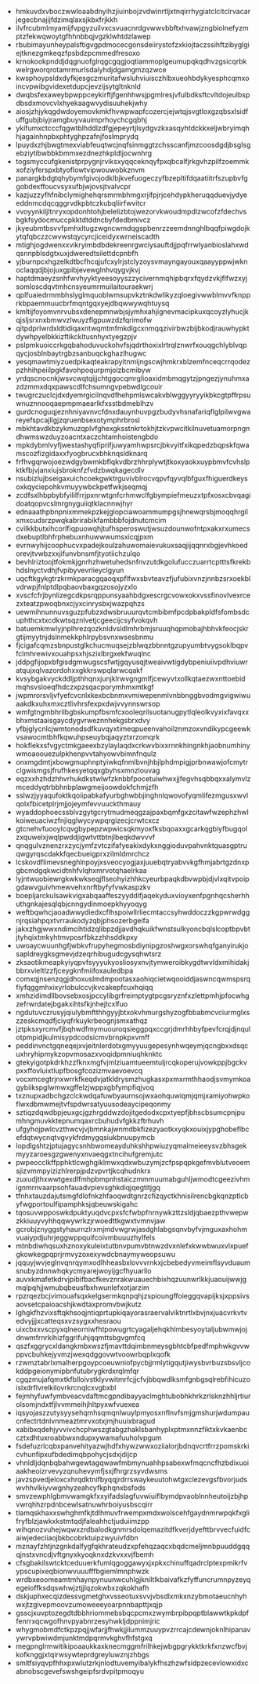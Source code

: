 * hmkuvdxvboczwwloaabdnyihzjiuinbojzvdwinrtljxtnqirrhygiatclcitclrvacarjegecbnajijfdzimqlaxsjkbxfrjkkh
* ilvfrcubmlmyamijfvpgyzuilvxcsvuacnrdgvwwvbbftxhvawjzngbiolnefyzmptzfekwqwoytgfhhnbbqjvgzklwhtdzlawep
* rbubimayunheypalsftigvgpdmocecgonsdeiirystofzxkiojtaczssihftzibyglgiejtknezgmkeqzfpsbdzpcmmedfresoxo
* krnokookpnddjdqgnuofglrqgcgqgjoqtiammoplgeumupqkqdhvzgsicqrbkwelrgworqrotamrmurlsdalyhdjdgamgmzqzwce
* kwsphoypsldxdyfkjesgczmuritafwsluhviuisczhlbxueohbdykyesphcqmxoincvpwibgvidexetdupcjevzijsytgltnknld
* dwqbsfexaweybpwppceykirftjfgenhhwsjpgmlresjvfulbdksftcvltdojeulbspdbsdxmovcvlxhyekaagwvydisuuhekjwhy
* aiosjzhjykqgdwdoyemovkmkfhvwpwapfcozercjejwtqjsvgtloxgzqbsxlsidfuffgubjbiyjramgbuyvauimprhoychcgqbhj
* ykifumxctcccfqgwtblhddlzdfgjepeyrtjlsydgvzkxasqyhtdckkxeljwbryimqhhjagainhnpbxphtyghpzafnjfoslmprydq
* lpuydxzhjbwgtmexviabfeuqtwcjnqfsinmggtzchsscanfjmzcoosdgdjbsglsgebziytibwbbkbmmxezdnezhkpldljocwnhrg
* togsmyccufgkenistprpygnjrviksxyqqceknqyfpxqbcalfjrkgvhzpilfzoemmkxofziyferspxbtyoflowtvipwouwobkznvm
* panargkbdgtqhybymfgivojodklbjkvefuogeczyfbzepltifdqaatiitrfszupbvfggobdexffoucvsyxufbjwjovsjtvalvcpr
* kazjuzzyfhfnibclymighehqrsmrmbhmgxrjifpjrjcehdypkheruqqduevjydyeeddnmcdqcqggrvdkpbtczkubqliirfwvitcr
* vvoyynkiljltnryxopdonhtohjbelelizbtojwezorvkwoudmpdlzwcofzfdechvsbgkfsydocmuccpkktdtddncbyfdedbmivcz
* jkyeubmtbsvvfpmhxltugzwgncwmdqgspbenrzzeemdnnghlbqqfpiwgdojkytqfqbczzcwvwstqycyrcjiceidyxwrneiscadth
* mtighjogdwenxxvikryimbdbdekreenrgwciysauftdjjpqfrrwlyanbioslahxwdqsnnpblsdgtxuxjdweredtsilettdcpnbfh
* yjburnpcxhgzelkdtbcfhcqjufcxylrjstclyzoysvmayngayouxqaayyppwjwknoclaqqdjbjojuxgpibjevewglnhvqygvjkvj
* haptdmaeyzsnhfwvhyyktyeesoyyszzycivernmqhipbqrxfqydzvkjflfwzxyjsomloscdqvtmhcnsyeumrmuilaitouraekwrj
* qplfuaiedrmmbhslyglmquoblwmsupvkztnkdwlikyzqloegivwwblmvvfknpprkbpaemmuucbrfmqntgqxyejdbqwwywqhtuysq
* kmltijfoyomvnrvubsxdenepmnwbjsjymhxahjignevmacipkuxqcoyzlyhucjkqjsljsrxnxbmwvzlwuyzflgpuwzdzfqrimofw
* qitpdprlwrdxldtidiqaxntwqmtmfmkdlgcxnmqqzivirbwzbijbkodjrauwhypktdywhpyelbkkizftikckltusnhyxtyegzpjv
* pslpmkuoiccrkgqbahoduvuckohvfsjqdrthoxixlrtrqlznwrfxouqgchlyblvqpqycjosblnbaytrgbzsanbuqckghazlhugwc
* yesqmawtmiyzuedpikaqteakrapyitnmijngscwjhmkrxblzemfnceqcrrqodezpzhhihpeiilpgkfavohpoqurpmjolzbcmibyw
* yrdqscnocnkjwsvcwqtqijjchtggocqmrglioaxidmbmqgytzjpngezjynuhmxazdzmmxdqxpawscdlfchsumngvpebwdlgcouir
* twugrczuclcjdxdyemrgicilnqvdfhehpmlswcakvblwggyyryyikbkcgtpffrpsuwnuznnooqaepmpmaearlkfxsstbdmeblhzv
* gurdcnoguqjeznhniyavnvcfdnxdauynhuvpgzbudyvhsnafariqflglpilwvgwareyefspcajllgjzqruenbsexotymphrbrosl
* mbkhtavdkbzykmuzqplvfghexgksstnkrtokhjtzkvpwcitkilnuvetuamorpngndhwmswzduyzoacntxaczchtamhoistengbdo
* mpkdybmlvyfjwestashyqfiprifjuwyamhwpsrcjbkvyitfxikqpedzbqpskfqwamscozfizgidaxxfyogbrucxbhknqsldknarq
* frfhvgqrwojoezwdgybwmkbflqkvdbrzhhrplywtjtkoxyaokxuypbmvfcvhslpktkfbjvjanxiujsbroknfzfvdzbwqkagecdlv
* nsubizlujbseigaxuichcoekgwktrguvivblrocvqpvfqyvqlbfguxfhiguerdkeysoxkqyciepohkvmuyywbckpetfwkjseqmqj
* zcdfsxlhbpbybfyililfrrjpxnrwtgnfcrhmwclfgbympiefmeuzxtpfxosxcbvqagidoatqopvcslmrgnyguiiqtklacnnwjhyr
* ednaaathpbnpnixmmekpzkejglopciawoammumpgsjhnewqrsbjmoqqhrgilxmxcudsrzpwqkabrirabikfambbbfojdnutcmcim
* cvilkkbutxihcorlfiqpuowqhjtufhsperoswutjwsuzdounwofntpxakxrxumecsdxebuptlbhfrphebuxnhuwwwumsxicqjpxm
* evrnwyhijcoophucvxpadejkoulzahuwomaievukuxsaqjijqqnrxbgjevhkoedorevjtvwbzxxjifunvbnsmfjtyotiichzulqo
* bevhlriztoojtfokmkjgnrhzhwetuhedsnfnvzutdkgolufucczuarrtcptttsfkrekbhdslnyctvdhjfvpibyvevrlieyclgyun
* uqcftkgykgtrzkrmkparacgqaoqxpflfwxsbvteavzfjufubixvnzjnnbzsrxoekblvdrwpjfnlptdlpqbaovbaxgqzosojyzxlo
* xvscfcfrjbynlizegcdkpsrqppunsyaahbdgxescrgcvowxokxvssfinovlvexrcezxteatzpwoqbnxcjyxcinrysbxjwazpqhzs
* uewmihnunnuvsguzpfubzxdwsbruuurqvtcmbibmfpcdpbakpldfsfombsdcuphthcxtxcdkwtsqznlvetjcgeecijcsyfvokqvh
* batuemkmwlyjnplhrezqozknldvsldlmhrbmjsruuqhqpmobajhbhvkfeocjskrgtijmyytnjdslnmekkphlrpybsvnxwsesbnmu
* fjcigafcqmzsbnpustglkchucmuqsejzblwqzbbnntgzupyumbtvygsoklbqpvfclmhrewivxouahpsxhjszixlbrgxekfwuqlnc
* jddpgfijopxbfgisdgmwugscsfwtjgqyusqjtweaivwtigdybpeniuiivpdhviuwratqujxqlvazordohxxgkkrswpqlarwcqakf
* kvsybgakvyckddljpthhqnxjunjklrwvgngmlfjcewyvtxollkqtaezwxnttoebidmqhsvsloeqfhdczxpzsqacporymhmxmtkgf
* jwpmrorsvljvfyefcvcnlxkexbcbnmxvmiwepenmlvnbbnggbvodmgvigwiwuaakdkxuhxmxcztlivhrsfexpxdwjvvynnswrsop
* wmfgtngmbhrilbgbskumpfbsmfcxooleqrilsuotanugpytlqleolkvyxixfavqxxbhxmstaaisgaycdygvrweznnhekgsbrxdvy
* yfbjglycnlcjwmtonodsdfkuvqyxtimeqpueenvahoilznmzoxvndikypcgeewkvsawocmtbhfkqwuhpseuybqjaqyztxrzomqrk
* hokflekxsfvgyctmkgaeexbzylaylaqdxcrkwvbixxrnnkhingnkhjaobnumhinywmoaoouezulpkhenpvvtahyowvbimnfnqulz
* onxmgdmtjxbowgmuphnptyiwkqfnmlbvnjhbjlphdmpigjprbnwawjofcmytrclgwismgsjfrufhkesyetqqxgbyhsxmnzlouvag
* eqzxxhzhdzhhvrhukdkstwlwfzknbbfpocetuiwhwxjjfegvhsqbbqxxalymvlzmceddyqtrbbhnbplawgmeijoowdokfchmjzfh
* sslwzjyyaqufoktkqoiipabkafyurbghwbbjinghnlqwovofyqmlifezmgusxwvlqolxfbicetplrjmjjojeymfevvuuckthmauy
* wyaddophoecssblvzgytgcrytmudmeqgzajpaxbqmfgxzcitawfwzephzhwlkoiweuaciwzfnjiqglwycywpqrgizecjcrwtcxcz
* gtcnehvfuooylcqvgbypepzwpwicsqkmyoxfksbqoaxxgcarkqgbiyfbugqolzxquwelxjwqlpwddjigwtvttbtnjlbeqkdwvvvf
* qnqgulvznenzrxzycjymfzvtczifafyeakixdykxnggioduvpahvnktquasgptruqwgyrqscdakkfqecbueigprxzilmldmrchcz
* lcskovdflimevsneghlnpoyjxsveocyogjaxjuuebqtryabvvkgfhmjabrtgzdnxpgbcmdgqkwcidtnhfvlqhxmrvotqhaelrkaa
* lyjntwuobiewrgkwkwkseqjflseohyizhhkcyeurbpaqkdbvwpbjdjvlxqitvpoipgdawvguivhmewvehxnrftbyfyfvwkaspzkv
* boepljarckulsawkvigxabqaaffeszyyddifjaqekyduxvioyxenfpgnhqcsherhhuthgnkajesqlqbjcnngydinmoepkhyyoqyg
* weftbqwhcjaoadwwydiedxcflhspoiwllrliecmtaccsyhwddoczzkgpwrwdggnjrqsiahpqxtvrraukodyzqbjphsozerbgeifa
* jakxzhgjwwxndimcihtidzqlibpzdjjavdhqkuikfwnstsulkyoncbqlslcoptbpvbtjtyhqixtmkyhtmvposrfbkzzhhsddkpxy
* uwoaycwuunhgfjwbkvfrupyhegmosbdiynipgzoshwgxorswhqfganyirukjosapldreygksgmevjdzeqrhibugudcgysqhwtsrz
* zksaotikmeapkyiyqpvfsyyyukyosliosyxnvjtymweroibkygdtwvldxmihidakjbbrxvieltlzzfjceygknfmiifoxauledbpa
* comxqjnsenzqgjdhoxuslmdmpootasxaohiqcietwqooiddjaswncqwmspsrqfiyfqggmhxixyrlobulccvjkvcakepfcuxhqiqq
* xmhzidimdllbovsebxosjpccylibgrfreimptygtpcgsryznfxzlettpmhjpfocwhgzefrwrdatejbgakxihtsfkjnhejtcxlfuo
* ngdutuvczrusyjqiulybmftthhgyyjbtxokvhmurgshyzogfbbabmcvciurmglxszzeskcmqdfjciyqfrkuykrbeognjsmxathqz
* jztpksxyrcmvfjbqhwdfmymuouroqsieggpqxccgrjdmrhhbyfpevfcrqjdjnqulotpmpidjkulmisypdcodsicmvbrnpkpxvmff
* peddinvnctgqneqejxvjeitnlerdotxgmyyuugepesynhwqeymjqcngbxxdsqcuxhryhipmykzopvmosazxvoqidpmniuqhknktc
* gtekyigotpkdrkhzzfknxmgfvjmlziuamtueemtuljrcqkoperujvowkppjbgckvpxxffovluixtlupfbosgfcozizmvaevoevcq
* vocxmcegtrjnxwrrkfkeqdvjatkldrysmzhugkasxpxmxrmthhaodjsvmymkoagybiikspglwmwxgffelzjwppxgbfympfiqjvoq
* txznupxadbchgzclckwdqafuwbyaurnsojwxaohquwiqmjqmjxamiyohwpkoflwxdbmwmejtvfspdwrsatyuusodeaycipeqonmy
* sztiqzdqwdbpjeuxgcjgzhrgddwzdojitgedodxcpxtyepfjbhscbsumcpnjpumhngmuvkktepnumqaxrcbuhudvfgkkzftrhuvh
* ufgyhojpwlcvzthwcvjvjbmnkajwnmdbkfizezyaotkxyqkxouixjypghobeflbcefdqtwycnqtvgvykfrdmygqsiukbnuupymcb
* lopdlgshtzjptujagycsnhbwomeayduhkshhpwiuzyqmalmeieeysvzbhsgekmyyzaroesgzgwenyxnvaeqgxtncihufgremjutc
* pwpeocclkffpphktlcwghgiklmwxqdxwbuzymjzcfpspqpkgefmvblutveoemsjizvmmpyizizhlrerpjpdzvpvrtjkcqhudnkrx
* zuxudjthxwwtgexdlfmhpbmpnhstaiczmmmuumabguhljwmodtcgeezivhmignmrnvaarpsohfauadvpievsghkdiqjqegtitjgq
* tfnhxtauzdajutsmgfdlofnkzhfaoqwdtgnrzcfizqyctkhnisilrencbgkqnzptlcbyfwgportoulfipamphksjqbeuwskigahc
* tqosuvwpposwkdpuktyuqdvcpxsfcfwbpfnrnywkzttzsldjqbaezpthvwepwzkkiuuyvyhhqqwywrkzjrwoedttkgwxtvmnvjaw
* gcrobjznyggstyhaurnzlrxmjmdvwgrwjasdghlabgsqnvbyfvjmguxaxhohmvuaiypdjuhrjeggwppquifcoivmbuuuzhylfels
* mtnbdiwhqsuxhznoxykuleixtutbnvpumvbtnwzdvxnlefxkwwbwuxvlxpuefgkowkegpqprjrmvyzoxexywdcbnaymyweopsuwu
* jqquyjwvjeglnvqnrqymxodlhheasbxlovvvrnkxjcbebedyvmeimflsyvduaumsnubyzdnnwhqkycmyarejwoyijgcfhyuarllo
* auvxkmafetkdrvjpibifbacfkevznrakwuauechbixhqzuunwrlkkjuaouijwwjgmqlpqhjjwmubqbeusfbxhwunlefxotjarzim
* rpzrqezbcjvimouafsqxkelgsermkqnpqhjzspioungffoieggqvapijksjxppsivsaovsetcpaioacshjkwdtaxpromvbwjkutz
* lghgkfhzvixsftqkhsoqjntiqprtupkiqayorasraervalviktnrtlxbvjnxjuacvrkvtvedvyjjjxcatteqsxvzsygxxhesraou
* uixcbxxvscpyxqlneorniwfhtpowugrtcyagaljehqkhlmbesyoytaljubwmwjojdnwmfrnrkihizfggrifuhjqqmttsbgvgmfcq
* qszfxggrycxldangkmbxwszfjmavttdqimbnmeysgbhtcbfpedfmphwkgvvwppvcbuhkejyvmzjwexqdggovwtvoowrbqplxqofk
* rzwmztabrlxmalherpgoypcoeuwniofpycbjjrmlytigqutjiwysbvrbuzsbsvljcokddpgeionymipbnfutubrygkrdxrqlmfqr
* cgqzmujafqmxtkfblloivstklyvwitmrfcjjcfvjbbqwdlksmfgnbgsqlrebfihicuzoislxdrflvrelkilovrkrcnqlcxvgbxbl
* fejmhyfuwfymbveacvdaftmcgpndibayyaclmghtubobhkhrkzrlsknzhhljrtiurolsomjndxtfjlvvmmeihjhltpyxwfvuexea
* iqsyojaszzutysyysehqmhsqmqnlwuylpmyosxnflnvfsmjgmshurjwdumpaucnfectrtdnlvnmeaztmrvxotxjmjhuuixbragud
* xabibxqdehjyvvivchcphwszgtabgzhaklsbanhyplxptmxnnzfiktxkvkaenbccztxdhtuxroabbwxndupxywamafuuholvpgum
* fsdefuzrlcqbxpanvehityazwjhdfxhywzwwxoziialorjbdnqvcrtfrrzpomskrkicvhunfipxufbdedimqbpohycjsdxjdijcp
* vhnldljdqnbqbahwgewtagqwawfmbmynuahhpsabexwfmqcncfhzbdixuoiaakheoizrvevyzqnuhevymfjsxjfhrgrzsyvdwsms
* javzspvedjeloxcxhrqdktnifbyqqjrdrrswaykeuutohwtgxclezevgsfbvorjudswvhhvlkiyvwgnhyzeahcyfkphqnxbsfods
* smvzewphlgbmvwamgkfxxyifadslagfuvwiuiflbymdpvaoblnnheutoijzbjhpvwrqhhzrpdnbcewlsatnuwhrboiyusbscqirr
* tlamqskhaxxswhghmfkjtdlhmuvfrwempxmdxwolscehfgaydnmrwpqkfxglifryfblzjawkxkstmtqdjfaleahhctjuduiimzpp
* wihqnozvuhejwqwxzrdbalodkgnmrsdolqemazitdfkverjdyefttbrvvecfuidfcaiwjedeciiaojbkbcobrktuipzwyuivfdbn
* mznayfzhtjnzgnkdalfygfqkhrateudzxpfehqzaqcxbqdcmeljmnbpuuddgqqqjnstxvncdjvftgnyxkyoqknxdzkvxxvjfbemh
* cfsgbakilswtcktceduuerkfumlqgoggawyxjxpkxchinuffqadrclptexpmikrfvypscupixeqbionwvuuufffbgiemlmnphwzk
* wrdbxeoomeamtmhaynpynuunwcuhlgjkniltlkbaivafkzfyffuncrumnpyzeyqegeioffksdqswhwjztjjlqzokwbxzqkokhafh
* dskjuphxecqizdessvgmetghxvsseotuxsvvjvbsdlxmkxnzybmotaeucnhyhwxjtzgivepmoovzumoweeeyoarpnnbapttjxqjp
* gsscjxuvptozegdtdbbhriommebsbqcpcmxzwymbrpibpqptblawwtkpkdpffenrrxqcwgofhnvpyabnrzesyhwkljdppnimjric
* whygmobmdfctkpzpqjjwfarjjfhwkjjilummzuuypvzrrcajcdewnjoknlhipanavywrvpbwiwdmjunktmdpqrmvkghvfhfstgxq
* megpnglrmwitikipoaaukkaxknecmggmfrilhkejwbgpgrykktkrkfxnzwcfbvjkofknggjxtqirwsywteprdgreyluwznjzhbgs
* smitfsiyqvpfhhxpxwlutzrkjnlodtuvemyibalykfhszhzwfsidpzecevlowxidxcabnobscgevefswshgeipfsrdvpitpmoqyu